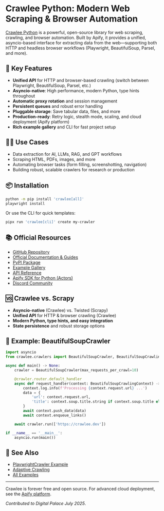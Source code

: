 # Crawlee Python: Modern Web Scraping & Browser Automation

[Crawlee Python](https://github.com/apify/crawlee-python) is a powerful, open-source library for web scraping, crawling, and browser automation. Built by Apify, it provides a unified, asyncio-based interface for extracting data from the web—supporting both HTTP and headless browser workflows (Playwright, BeautifulSoup, Parsel, and more).

## 🚀 Key Features
- **Unified API** for HTTP and browser-based crawling (switch between Playwright, BeautifulSoup, Parsel, etc.)
- **Asyncio-native**: High performance, modern Python, type hints throughout
- **Automatic proxy rotation** and session management
- **Persistent queues** and robust error handling
- **Pluggable storage**: Save tabular data, files, and more
- **Production-ready**: Retry logic, stealth mode, scaling, and cloud deployment (Apify platform)
- **Rich example gallery** and CLI for fast project setup

## 🧑‍💻 Use Cases
- Data extraction for AI, LLMs, RAG, and GPT workflows
- Scraping HTML, PDFs, images, and more
- Automating browser tasks (form filling, screenshotting, navigation)
- Building robust, scalable crawlers for research or production

## 📦 Installation
```bash
python -m pip install 'crawlee[all]'
playwright install
```
Or use the CLI for quick templates:
```bash
pipx run 'crawlee[cli]' create my-crawler
```

## 📚 Official Resources
- [GitHub Repository](https://github.com/apify/crawlee-python)
- [Official Documentation & Guides](https://crawlee.dev/python/)
- [PyPI Package](https://pypi.org/project/crawlee/)
- [Example Gallery](https://crawlee.dev/python/docs/examples)
- [API Reference](https://crawlee.dev/python/api)
- [Apify SDK for Python (Actors)](https://docs.apify.com/sdk/python/)
- [Discord Community](https://discord.gg/jyEM2PRvMU)

## 🆚 Crawlee vs. Scrapy
- **Asyncio-native** (Crawlee) vs. Twisted (Scrapy)
- **Unified API** for HTTP & browser crawling (Crawlee)
- **Modern Python, type hints, and easy integration**
- **State persistence** and robust storage options

## 📝 Example: BeautifulSoupCrawler
```python
import asyncio
from crawlee.crawlers import BeautifulSoupCrawler, BeautifulSoupCrawlingContext

async def main() -> None:
    crawler = BeautifulSoupCrawler(max_requests_per_crawl=10)

    @crawler.router.default_handler
    async def request_handler(context: BeautifulSoupCrawlingContext) -> None:
        context.log.info(f'Processing {context.request.url} ...')
        data = {
            'url': context.request.url,
            'title': context.soup.title.string if context.soup.title else None,
        }
        await context.push_data(data)
        await context.enqueue_links()

    await crawler.run(['https://crawlee.dev'])

if __name__ == '__main__':
    asyncio.run(main())
```

## 🔗 See Also
- [PlaywrightCrawler Example](https://crawlee.dev/python/docs/examples/playwright-crawler)
- [Adaptive Crawling](https://crawlee.dev/python/docs/examples/adaptive-playwright-crawler)
- [All Examples](https://crawlee.dev/python/docs/examples)

---

Crawlee is forever free and open source. For advanced cloud deployment, see the [Apify platform](https://apify.com/).

*Contributed to Digital Palace July 2025*.
